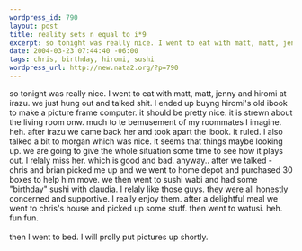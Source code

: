```yaml
--- 
wordpress_id: 790
layout: post
title: reality sets n equal to i*9
excerpt: so tonight was really nice. I went to eat with matt, matt, jenny and hiromi at irazu. we just hung out and talked shit. I ended up buyng hiromi's old ibook to make a picture frame computer. it should be pretty nice. it is strewn about the living room onw. much to te bemusement of my roommates I imagine. heh. after irazu we came back her and took apart the ibook. it ruled. I also talked a bit to ...
date: 2004-03-23 07:44:40 -06:00
tags: chris, birthday, hiromi, sushi
wordpress_url: http://new.nata2.org/?p=790
---
```

so tonight was really nice. I went to eat with matt, matt, jenny and hiromi at irazu. we just hung out and talked shit. I ended up buyng hiromi's old ibook to make a picture frame computer. it should be pretty nice. it is strewn about the living room onw. much to te bemusement of my roommates I imagine. heh. after irazu we came back her and took apart the ibook. it ruled. I also talked a bit to morgan which was nice. it seems that things maybe looking up. we are going to give the whole situation some time to see how it plays out. I relaly miss her. which is good and bad. anyway.. after we talked - chris  and brian picked me up and we went to home depot and purchased 30 boxes to help him move. we then went to sushi wabi and had some "birthday" sushi with claudia. I relaly like those guys. they were all honestly concerned and supportive. I really enjoy them. after a delightful meal we went to chris's house and picked up some stuff. then went to watusi. heh. fun fun. <br/><br/>then I went to bed. I will prolly put pictures up shortly. 
